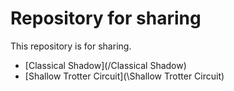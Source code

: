 # Repository for sharing
This repository is for sharing.
- [Classical Shadow](/Classical Shadow)
- [Shallow Trotter Circuit](\Shallow Trotter Circuit)
